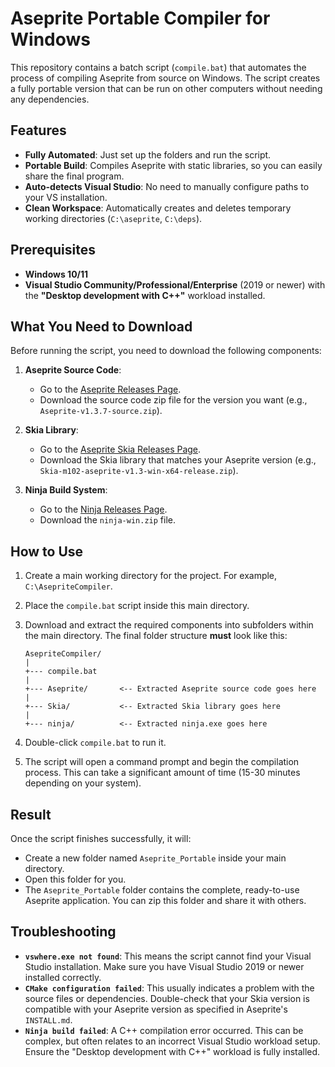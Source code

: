 # Aseprite Portable Compiler for Windows

This repository contains a batch script (`compile.bat`) that automates the process of compiling Aseprite from source on Windows. The script creates a fully portable version that can be run on other computers without needing any dependencies.

## Features

- **Fully Automated**: Just set up the folders and run the script.
- **Portable Build**: Compiles Aseprite with static libraries, so you can easily share the final program.
- **Auto-detects Visual Studio**: No need to manually configure paths to your VS installation.
- **Clean Workspace**: Automatically creates and deletes temporary working directories (`C:\aseprite`, `C:\deps`).

## Prerequisites

- **Windows 10/11**
- **Visual Studio Community/Professional/Enterprise** (2019 or newer) with the **"Desktop development with C++"** workload installed.

## What You Need to Download

Before running the script, you need to download the following components:

1.  **Aseprite Source Code**:
    - Go to the [Aseprite Releases Page](https://github.com/aseprite/aseprite/releases).
    - Download the source code zip file for the version you want (e.g., `Aseprite-v1.3.7-source.zip`).

2.  **Skia Library**:
    - Go to the [Aseprite Skia Releases Page](https://github.com/aseprite/skia/releases).
    - Download the Skia library that matches your Aseprite version (e.g., `Skia-m102-aseprite-v1.3-win-x64-release.zip`).

3.  **Ninja Build System**:
    - Go to the [Ninja Releases Page](https://github.com/ninja-build/ninja/releases).
    - Download the `ninja-win.zip` file.

## How to Use

1.  Create a main working directory for the project. For example, `C:\AsepriteCompiler`.

2.  Place the `compile.bat` script inside this main directory.

3.  Download and extract the required components into subfolders within the main directory. The final folder structure **must** look like this:

    ```
    AsepriteCompiler/
    |
    +--- compile.bat
    |
    +--- Aseprite/       <-- Extracted Aseprite source code goes here
    |
    +--- Skia/           <-- Extracted Skia library goes here
    |
    +--- ninja/          <-- Extracted ninja.exe goes here
    ```

4.  Double-click `compile.bat` to run it.

5.  The script will open a command prompt and begin the compilation process. This can take a significant amount of time (15-30 minutes depending on your system).

## Result

Once the script finishes successfully, it will:
- Create a new folder named `Aseprite_Portable` inside your main directory.
- Open this folder for you.
- The `Aseprite_Portable` folder contains the complete, ready-to-use Aseprite application. You can zip this folder and share it with others.

## Troubleshooting

- **`vswhere.exe not found`**: This means the script cannot find your Visual Studio installation. Make sure you have Visual Studio 2019 or newer installed correctly.
- **`CMake configuration failed`**: This usually indicates a problem with the source files or dependencies. Double-check that your Skia version is compatible with your Aseprite version as specified in Aseprite's `INSTALL.md`.
- **`Ninja build failed`**: A C++ compilation error occurred. This can be complex, but often relates to an incorrect Visual Studio workload setup. Ensure the "Desktop development with C++" workload is fully installed.
